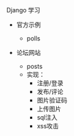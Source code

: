 Django 学习
- 官方示例
  - polls

- 论坛网站
  - posts
  - 实现：
    - 注册/登录
    - 发布/评论
    - 图片验证码
    - 上传图片
    - sql注入
    - xss攻击

